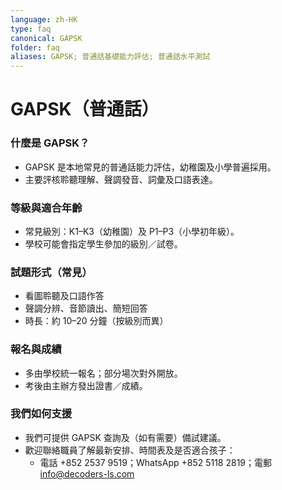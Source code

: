 ```yaml
---
language: zh-HK
type: faq
canonical: GAPSK
folder: faq
aliases: GAPSK; 普通話基礎能力評估; 普通話水平測試
---
```

# GAPSK（普通話）

### 什麼是 GAPSK？
- GAPSK 是本地常見的普通話能力評估，幼稚園及小學普遍採用。
- 主要評核聆聽理解、聲調發音、詞彙及口語表達。

### 等級與適合年齡
- 常見級別：K1–K3（幼稚園）及 P1–P3（小學初年級）。
- 學校可能會指定學生參加的級別／試卷。

### 試題形式（常見）
- 看圖聆聽及口語作答
- 聲調分辨、音節讀出、簡短回答
- 時長：約 10–20 分鐘（按級別而異）

### 報名與成績
- 多由學校統一報名；部分場次對外開放。
- 考後由主辦方發出證書／成績。

### 我們如何支援
- 我們可提供 GAPSK 查詢及（如有需要）備試建議。
- 歡迎聯絡職員了解最新安排、時間表及是否適合孩子：
  - 電話 +852 2537 9519；WhatsApp +852 5118 2819；電郵 info@decoders-ls.com